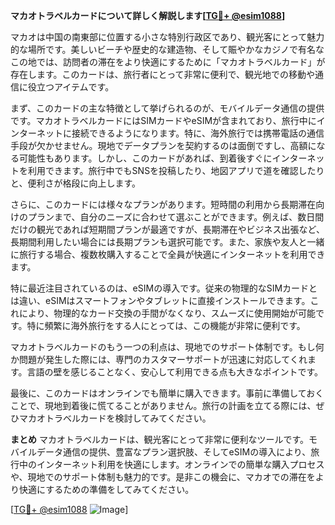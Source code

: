 **マカオトラベルカードについて詳しく解説します[[TG💪+ @esim1088](https://t.me/s/esim1088)]**

マカオは中国の南東部に位置する小さな特別行政区であり、観光客にとって魅力的な場所です。美しいビーチや歴史的な建造物、そして賑やかなカジノで有名なこの地では、訪問者の滞在をより快適にするために「マカオトラベルカード」が存在します。このカードは、旅行者にとって非常に便利で、観光地での移動や通信に役立つアイテムです。

まず、このカードの主な特徴として挙げられるのが、モバイルデータ通信の提供です。マカオトラベルカードにはSIMカードやeSIMが含まれており、旅行中にインターネットに接続できるようになります。特に、海外旅行では携帯電話の通信手段が欠かせません。現地でデータプランを契約するのは面倒ですし、高額になる可能性もあります。しかし、このカードがあれば、到着後すぐにインターネットを利用できます。旅行中でもSNSを投稿したり、地図アプリで道を確認したりと、便利さが格段に向上します。

さらに、このカードには様々なプランがあります。短時間の利用から長期滞在向けのプランまで、自分のニーズに合わせて選ぶことができます。例えば、数日間だけの観光であれば短期間プランが最適ですが、長期滞在やビジネス出張など、長期間利用したい場合には長期プランも選択可能です。また、家族や友人と一緒に旅行する場合、複数枚購入することで全員が快適にインターネットを利用できます。

特に最近注目されているのは、eSIMの導入です。従来の物理的なSIMカードとは違い、eSIMはスマートフォンやタブレットに直接インストールできます。これにより、物理的なカード交換の手間がなくなり、スムーズに使用開始が可能です。特に頻繁に海外旅行をする人にとっては、この機能が非常に便利です。

マカオトラベルカードのもう一つの利点は、現地でのサポート体制です。もし何か問題が発生した際には、専門のカスタマーサポートが迅速に対応してくれます。言語の壁を感じることなく、安心して利用できる点も大きなポイントです。

最後に、このカードはオンラインでも簡単に購入できます。事前に準備しておくことで、現地到着後に慌てることがありません。旅行の計画を立てる際には、ぜひマカオトラベルカードを検討してみてください。

**まとめ**
マカオトラベルカードは、観光客にとって非常に便利なツールです。モバイルデータ通信の提供、豊富なプラン選択肢、そしてeSIMの導入により、旅行中のインターネット利用を快適にします。オンラインでの簡単な購入プロセスや、現地でのサポート体制も魅力的です。是非この機会に、マカオでの滞在をより快適にするための準備をしてみてください。

[[TG💪+ @esim1088](https://t.me/s/esim1088) ![Image](https://i.postimg.cc/Y0z9fWf4/image.png)]